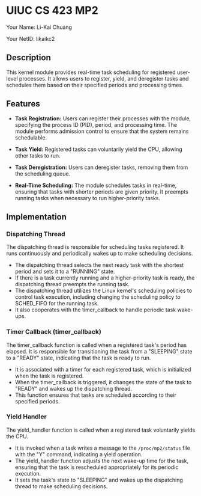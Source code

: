 # UIUC CS 423 MP2

Your Name: Li-Kai Chuang

Your NetID: likaikc2


## Description
This kernel module provides real-time task scheduling for registered user-level processes. It allows users to register, yield, and deregister tasks and schedules them based on their specified periods and processing times.

## Features
- **Task Registration:** Users can register their processes with the module, specifying the process ID (PID), period, and processing time. The module performs admission control to ensure that the system remains schedulable.

- **Task Yield:** Registered tasks can voluntarily yield the CPU, allowing other tasks to run.

- **Task Deregistration:** Users can deregister tasks, removing them from the scheduling queue.

- **Real-Time Scheduling:** The module schedules tasks in real-time, ensuring that tasks with shorter periods are given priority. It preempts running tasks when necessary to run higher-priority tasks.



## Implementation
### Dispatching Thread
The dispatching thread is responsible for scheduling tasks registered. It runs continuously and periodically wakes up to make scheduling decisions.

- The dispatching thread selects the next ready task with the shortest period and sets it to a "RUNNING" state.
- If there is a task currently running and a higher-priority task is ready, the dispatching thread preempts the running task.
- The dispatching thread utilizes the Linux kernel's scheduling policies to control task execution, including changing the scheduling policy to SCHED_FIFO for the running task.
- It also cooperates with the timer_callback to handle periodic task wake-ups.

### Timer Callback (timer_callback)
The timer_callback function is called when a registered task's period has elapsed. It is responsible for transitioning the task from a "SLEEPING" state to a "READY" state, indicating that the task is ready to run.

- It is associated with a timer for each registered task, which is initialized when the task is registered.
- When the timer_callback is triggered, it changes the state of the task to "READY" and wakes up the dispatching thread.
- This function ensures that tasks are scheduled according to their specified periods.

### Yield Handler
The yield_handler function is called when a registered task voluntarily yields the CPU.

- It is invoked when a task writes a message to the `/proc/mp2/status` file with the "Y" command, indicating a yield operation.
- The yield_handler function adjusts the next wake-up time for the task, ensuring that the task is rescheduled appropriately for its periodic execution.
- It sets the task's state to "SLEEPING" and wakes up the dispatching thread to make scheduling decisions.
